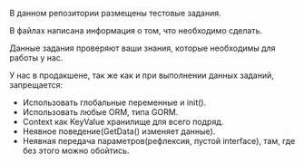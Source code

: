 В данном репозитории размещены тестовые задания.

В файлах написана информация о том, что необходимо сделать.

Данные задания проверяют ваши знания, которые необходимы для работы у нас.

У нас в продакшене, так же как и при выполнении данных заданий, запрещается:
- Использовать глобальные переменные и init().
- Использовать любые ORM, типа GORM.
- Context как KeyValue хранилище для всего подряд.
- Неявное поведение(GetData() изменяет данные).
- Неявная передача параметров(рефлексия, пустой interface), там, где без этого можно обойтись.
